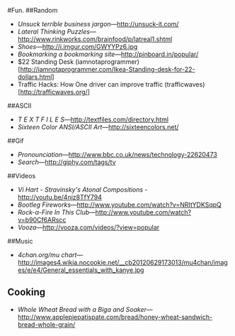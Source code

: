 #Fun.
##Random
* _Unsuck terrible business jargon_—http://unsuck-it.com/
* _Lateral Thinking Puzzles_—http://www.rinkworks.com/brainfood/p/latreal1.shtml
* _Shoes_—http://i.imgur.com/GWYYPz6.jpg
* _Bookmarking a bookmarking site_—http://pinboard.in/popular/
* $22 Standing Desk (iamnotaprogrammer)[http://iamnotaprogrammer.com/Ikea-Standing-desk-for-22-dollars.html]
* Traffic Hacks: How One driver can improve traffic (trafficwaves)[http://trafficwaves.org/]

##ASCII
* _T E X T F I L E S_—http://textfiles.com/directory.html
* _Sixteen Color ANSI/ASCII Art_—http://sixteencolors.net/

##Gif
* _Pronounciation_—http://www.bbc.co.uk/news/technology-22620473
* _Search_—http://giphy.com/tags/tv

##Videos
* _Vi Hart - Stravinsky's Atonal Compositions_ - http://youtu.be/4niz8TfY794
* _Bootleg Fireworks_—http://www.youtube.com/watch?v=NRItYDKSqpQ 
* _Rock-a-Fire In This Club_—http://www.youtube.com/watch?v=b90Cf6ARscc
* _Vooza_—http://vooza.com/videos/?view=popular

##Music
* _4chan.org/mu chart_—http://images4.wikia.nocookie.net/__cb20120629173013/mu4chan/images/e/e4/General_essentials_with_kanye.jpg

## Cooking

* _Whole Wheat Bread with a Biga and Soaker_—http://www.applepiepatispate.com/bread/honey-wheat-sandwich-bread-whole-grain/
